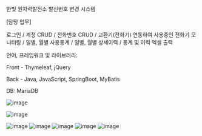 한빛 원자력발전소 발신번호 변경 시스템

[담당 업무]

로그인 / 계정 CRUD / 전화번호 CRUD / 교환기(전화기) 연동하여 사용중인 전화기 모니터링 / 일별, 월별 사용통계 / 일별, 월별 상세이력 / 통계 및 이력 엑셀 출력

언어, 프레임워크 및 라이브러리:

Front - Thymeleaf, jQuery

Back - Java, JavaScript, SpringBoot, MyBatis

DB: MariaDB

![image](https://github.com/SangminLee91/Autodial/assets/122711330/2923d85d-6642-4db0-bf23-d7a64ee93fa6)

![image](https://github.com/SangminLee91/Autodial/assets/122711330/1868d0f1-2215-4cf3-8b32-3bf5ef8ef8c0)

![image](https://github.com/SangminLee91/Autodial/assets/122711330/1cbda0ef-e18b-4eb3-9a51-6af0504e5311)
![image](https://github.com/SangminLee91/Autodial/assets/122711330/0ea45004-4cb7-40e6-95cc-1515d194770b)
![image](https://github.com/SangminLee91/Autodial/assets/122711330/747a8300-7bda-4cad-897e-30d21c2a05a1)
![image](https://github.com/SangminLee91/Autodial/assets/122711330/caad948c-6e7d-4f0d-a3ca-f702cdd1546d)
![image](https://github.com/SangminLee91/Autodial/assets/122711330/93d60cb9-c161-4e83-b9f3-b960cb49382a)

